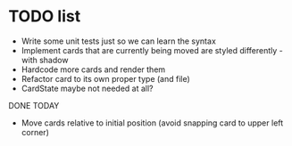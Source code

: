 # TODO list

- Write some unit tests just so we can learn the syntax
- Implement cards that are currently being moved are styled differently - with shadow
- Hardcode more cards and render them
- Refactor card to its own proper type (and file)
- CardState maybe not needed at all?

DONE TODAY
- Move cards relative to initial position (avoid snapping card to upper left corner)